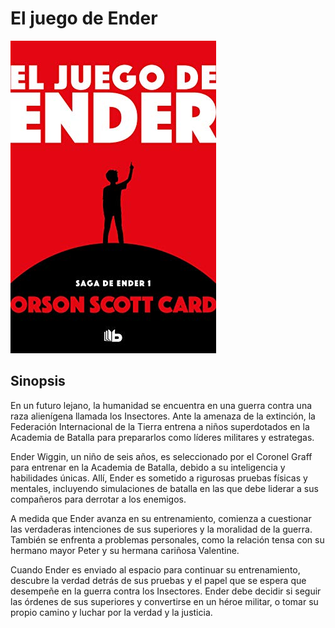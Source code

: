 # El juego de Ender

![El juego de ender portada](Img/EJDE.jpg)

## Sinopsis
En un futuro lejano, la humanidad se encuentra en una guerra contra una raza alienígena llamada los Insectores. Ante la amenaza de la extinción, la Federación Internacional de la Tierra entrena a niños superdotados en la Academia de Batalla para prepararlos como líderes militares y estrategas.

Ender Wiggin, un niño de seis años, es seleccionado por el Coronel Graff para entrenar en la Academia de Batalla, debido a su inteligencia y habilidades únicas. Allí, Ender es sometido a rigurosas pruebas físicas y mentales, incluyendo simulaciones de batalla en las que debe liderar a sus compañeros para derrotar a los enemigos.

A medida que Ender avanza en su entrenamiento, comienza a cuestionar las verdaderas intenciones de sus superiores y la moralidad de la guerra. También se enfrenta a problemas personales, como la relación tensa con su hermano mayor Peter y su hermana cariñosa Valentine.

Cuando Ender es enviado al espacio para continuar su entrenamiento, descubre la verdad detrás de sus pruebas y el papel que se espera que desempeñe en la guerra contra los Insectores. Ender debe decidir si seguir las órdenes de sus superiores y convertirse en un héroe militar, o tomar su propio camino y luchar por la verdad y la justicia.